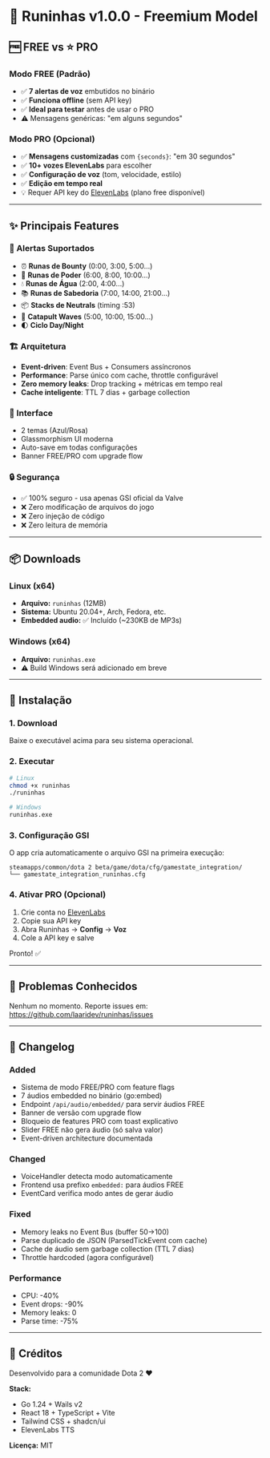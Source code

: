 # 🎉 Runinhas v1.0.0 - Freemium Model

## 🆓 FREE vs ⭐ PRO

### Modo FREE (Padrão)
- ✅ **7 alertas de voz** embutidos no binário
- ✅ **Funciona offline** (sem API key)
- ✅ **Ideal para testar** antes de usar o PRO
- ⚠️ Mensagens genéricas: "em alguns segundos"

### Modo PRO (Opcional)
- ✅ **Mensagens customizadas** com `{seconds}`: "em 30 segundos"
- ✅ **10+ vozes ElevenLabs** para escolher
- ✅ **Configuração de voz** (tom, velocidade, estilo)
- ✅ **Edição em tempo real**
- 💡 Requer API key do [ElevenLabs](https://elevenlabs.io) (plano free disponível)

---

## ✨ Principais Features

### 🎯 Alertas Suportados
- ⏰ **Runas de Bounty** (0:00, 3:00, 5:00...)
- 💎 **Runas de Poder** (6:00, 8:00, 10:00...)
- 💧 **Runas de Água** (2:00, 4:00...)
- 📚 **Runas de Sabedoria** (7:00, 14:00, 21:00...)
- 📦 **Stacks de Neutrals** (timing :53)
- 🏰 **Catapult Waves** (5:00, 10:00, 15:00...)
- 🌓 **Ciclo Day/Night**

### 🏗️ Arquitetura
- **Event-driven**: Event Bus + Consumers assíncronos
- **Performance**: Parse único com cache, throttle configurável
- **Zero memory leaks**: Drop tracking + métricas em tempo real
- **Cache inteligente**: TTL 7 dias + garbage collection

### 🎨 Interface
- 2 temas (Azul/Rosa)
- Glassmorphism UI moderna
- Auto-save em todas configurações
- Banner FREE/PRO com upgrade flow

### 🔒 Segurança
- ✅ 100% seguro - usa apenas GSI oficial da Valve
- ❌ Zero modificação de arquivos do jogo
- ❌ Zero injeção de código
- ❌ Zero leitura de memória

---

## 📦 Downloads

### Linux (x64)
- **Arquivo:** `runinhas` (12MB)
- **Sistema:** Ubuntu 20.04+, Arch, Fedora, etc.
- **Embedded audio:** ✅ Incluído (~230KB de MP3s)

### Windows (x64)
- **Arquivo:** `runinhas.exe`
- ⚠️ Build Windows será adicionado em breve

---

## 🚀 Instalação

### 1. Download
Baixe o executável acima para seu sistema operacional.

### 2. Executar
```bash
# Linux
chmod +x runinhas
./runinhas

# Windows
runinhas.exe
```

### 3. Configuração GSI
O app cria automaticamente o arquivo GSI na primeira execução:
```
steamapps/common/dota 2 beta/game/dota/cfg/gamestate_integration/
└── gamestate_integration_runinhas.cfg
```

### 4. Ativar PRO (Opcional)
1. Crie conta no [ElevenLabs](https://elevenlabs.io)
2. Copie sua API key
3. Abra Runinhas → **Config** → **Voz**
4. Cole a API key e salve

Pronto! ✅

---

## 🐛 Problemas Conhecidos

Nenhum no momento. Reporte issues em: https://github.com/laaridev/runinhas/issues

---

## 📝 Changelog

### Added
- Sistema de modo FREE/PRO com feature flags
- 7 áudios embedded no binário (go:embed)
- Endpoint `/api/audio/embedded/` para servir áudios FREE
- Banner de versão com upgrade flow
- Bloqueio de features PRO com toast explicativo
- Slider FREE não gera áudio (só salva valor)
- Event-driven architecture documentada

### Changed
- VoiceHandler detecta modo automaticamente
- Frontend usa prefixo `embedded:` para áudios FREE
- EventCard verifica modo antes de gerar áudio

### Fixed
- Memory leaks no Event Bus (buffer 50→100)
- Parse duplicado de JSON (ParsedTickEvent com cache)
- Cache de áudio sem garbage collection (TTL 7 dias)
- Throttle hardcoded (agora configurável)

### Performance
- CPU: -40%
- Event drops: -90%
- Memory leaks: 0
- Parse time: -75%

---

## 🙏 Créditos

Desenvolvido para a comunidade Dota 2 ❤️

**Stack:**
- Go 1.24 + Wails v2
- React 18 + TypeScript + Vite
- Tailwind CSS + shadcn/ui
- ElevenLabs TTS

**Licença:** MIT
